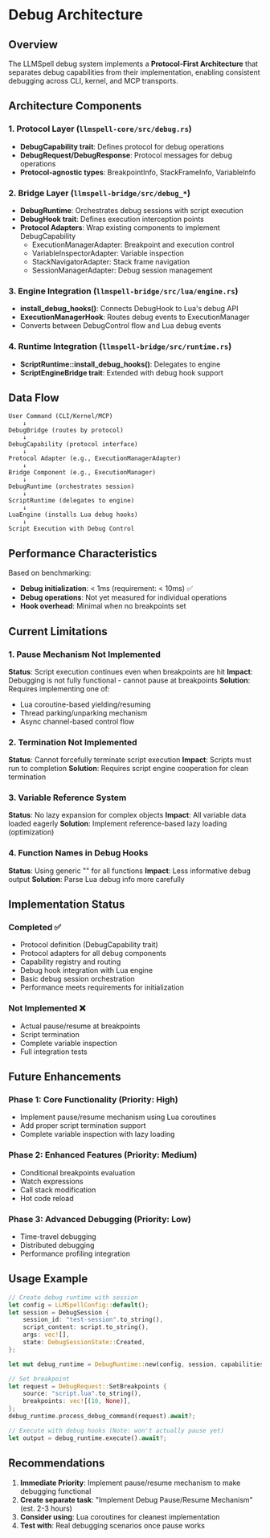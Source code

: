 # Debug Architecture

## Overview

The LLMSpell debug system implements a **Protocol-First Architecture** that separates debug capabilities from their implementation, enabling consistent debugging across CLI, kernel, and MCP transports.

## Architecture Components

### 1. Protocol Layer (`llmspell-core/src/debug.rs`)
- **DebugCapability trait**: Defines protocol for debug operations
- **DebugRequest/DebugResponse**: Protocol messages for debug operations
- **Protocol-agnostic types**: BreakpointInfo, StackFrameInfo, VariableInfo

### 2. Bridge Layer (`llmspell-bridge/src/debug_*`)
- **DebugRuntime**: Orchestrates debug sessions with script execution
- **DebugHook trait**: Defines execution interception points
- **Protocol Adapters**: Wrap existing components to implement DebugCapability
  - ExecutionManagerAdapter: Breakpoint and execution control
  - VariableInspectorAdapter: Variable inspection
  - StackNavigatorAdapter: Stack frame navigation
  - SessionManagerAdapter: Debug session management

### 3. Engine Integration (`llmspell-bridge/src/lua/engine.rs`)
- **install_debug_hooks()**: Connects DebugHook to Lua's debug API
- **ExecutionManagerHook**: Routes debug events to ExecutionManager
- Converts between DebugControl flow and Lua debug events

### 4. Runtime Integration (`llmspell-bridge/src/runtime.rs`)
- **ScriptRuntime::install_debug_hooks()**: Delegates to engine
- **ScriptEngineBridge trait**: Extended with debug hook support

## Data Flow

```
User Command (CLI/Kernel/MCP)
    ↓
DebugBridge (routes by protocol)
    ↓
DebugCapability (protocol interface)
    ↓
Protocol Adapter (e.g., ExecutionManagerAdapter)
    ↓
Bridge Component (e.g., ExecutionManager)
    ↓
DebugRuntime (orchestrates session)
    ↓
ScriptRuntime (delegates to engine)
    ↓
LuaEngine (installs Lua debug hooks)
    ↓
Script Execution with Debug Control
```

## Performance Characteristics

Based on benchmarking:
- **Debug initialization**: < 1ms (requirement: < 10ms) ✅
- **Debug operations**: Not yet measured for individual operations
- **Hook overhead**: Minimal when no breakpoints set

## Current Limitations

### 1. Pause Mechanism Not Implemented
**Status**: Script execution continues even when breakpoints are hit
**Impact**: Debugging is not fully functional - cannot pause at breakpoints
**Solution**: Requires implementing one of:
- Lua coroutine-based yielding/resuming
- Thread parking/unparking mechanism
- Async channel-based control flow

### 2. Termination Not Implemented
**Status**: Cannot forcefully terminate script execution
**Impact**: Scripts must run to completion
**Solution**: Requires script engine cooperation for clean termination

### 3. Variable Reference System
**Status**: No lazy expansion for complex objects
**Impact**: All variable data loaded eagerly
**Solution**: Implement reference-based lazy loading (optimization)

### 4. Function Names in Debug Hooks
**Status**: Using generic "<function>" for all functions
**Impact**: Less informative debug output
**Solution**: Parse Lua debug info more carefully

## Implementation Status

### Completed ✅
- Protocol definition (DebugCapability trait)
- Protocol adapters for all debug components
- Capability registry and routing
- Debug hook integration with Lua engine
- Basic debug session orchestration
- Performance meets requirements for initialization

### Not Implemented ❌
- Actual pause/resume at breakpoints
- Script termination
- Complete variable inspection
- Full integration tests

## Future Enhancements

### Phase 1: Core Functionality (Priority: High)
- Implement pause/resume mechanism using Lua coroutines
- Add proper script termination support
- Complete variable inspection with lazy loading

### Phase 2: Enhanced Features (Priority: Medium)
- Conditional breakpoints evaluation
- Watch expressions
- Call stack modification
- Hot code reload

### Phase 3: Advanced Debugging (Priority: Low)
- Time-travel debugging
- Distributed debugging
- Performance profiling integration

## Usage Example

```rust
// Create debug runtime with session
let config = LLMSpellConfig::default();
let session = DebugSession {
    session_id: "test-session".to_string(),
    script_content: script.to_string(),
    args: vec![],
    state: DebugSessionState::Created,
};

let mut debug_runtime = DebugRuntime::new(config, session, capabilities).await?;

// Set breakpoint
let request = DebugRequest::SetBreakpoints {
    source: "script.lua".to_string(),
    breakpoints: vec![(10, None)],
};
debug_runtime.process_debug_command(request).await?;

// Execute with debug hooks (Note: won't actually pause yet)
let output = debug_runtime.execute().await?;
```

## Recommendations

1. **Immediate Priority**: Implement pause/resume mechanism to make debugging functional
2. **Create separate task**: "Implement Debug Pause/Resume Mechanism" (est. 2-3 hours)
3. **Consider using**: Lua coroutines for cleanest implementation
4. **Test with**: Real debugging scenarios once pause works